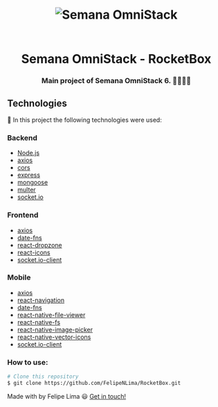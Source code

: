 <h1 align="center">
    <img alt="Semana OmniStack" src="https://user-images.githubusercontent.com/26943148/78200855-4c12ad00-7466-11ea-99bc-c06db087ecf0.png" />
    <br />
    <br />
    <br />
    Semana OmniStack - RocketBox
</h1>

<h3 align="center">
    Main project of Semana OmniStack 6. 👨🏻‍🚀🚀
</h3>

## Technologies

:hammer: In this project the following technologies were used:

### Backend

- [Node.js](https://nodejs.org)
- [axios](https://github.com/axios/axios)
- [cors](https://developer.mozilla.org/pt-BR/docs/Web/HTTP/Controle_Acesso_CORS)
- [express](https://expressjs.com/)
- [mongoose](https://mongoosejs.com/)
- [multer](https://github.com/expressjs/multer)
- [socket.io](https://socket.io/)
### Frontend

- [axios](https://github.com/axios/axios)
- [date-fns](https://date-fns.org/)
- [react-dropzone](https://react-dropzone.netlify.com/)
- [react-icons](https://react-icons.netlify.com/#/)
- [socket.io-client](https://socket.io/docs/client-api/)
### Mobile

- [axios](https://github.com/axios/axios)
- [react-navigation](https://reactnavigation.org/)
- [date-fns](https://date-fns.org/)
- [react-native-file-viewer](https://github.com/vinzscam/react-native-file-viewer)
- [react-native-fs](https://www.npmjs.com/package/react-native-fs/v/1.2.0)
- [react-native-image-picker](https://github.com/react-native-community/react-native-image-picker)
- [react-native-vector-icons](https://github.com/oblador/react-native-vector-icons)
- [socket.io-client](https://socket.io/docs/client-api/)

### How to use:

```bash
# Clone this repository
$ git clone https://github.com/FelipeNLima/RocketBox.git
```

Made with by Felipe Lima :smiley: [Get in touch!](https://www.linkedin.com/in/felipe-lima-00bb62171/)
